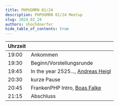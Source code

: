 ```yaml
---
title: PHPUGMRN 01/24
description: PHPUGMRN 01/24 Meetup
slug: 2024_02_24
authors: shochdoerfer
hide_table_of_contents: true
---
```


| Uhrzeit |                                                                         | 
|---------|-------------------------------------------------------------------------|
| 19:00   | Ankommen                                                                |
| 19:30   | Beginn/Vorstellungsrunde                                                |
| 19:45   | In the year 2525..., [Andreas Heigl](https://phpc.social/@heiglandreas) | 
| 20:30   | kurze Pause                                                             |
| 20:45   | FrankenPHP Intro, [Boas Falke](https://phpc.social/@hariboas)           |
| 21:15   | Abschluss                                                               |
